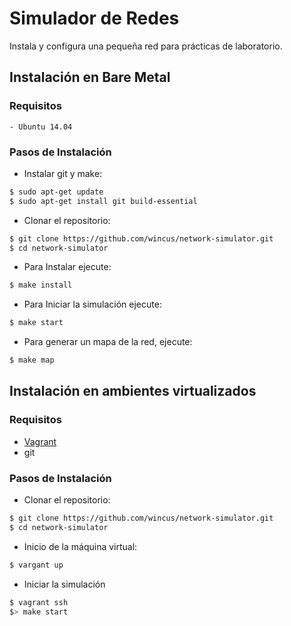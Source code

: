 # Simulador de Redes
Instala y configura una pequeña red para prácticas de laboratorio.

## Instalación en Bare Metal

### Requisitos
    - Ubuntu 14.04

### Pasos de Instalación
  - Instalar git y make:

```bash
$ sudo apt-get update
$ sudo apt-get install git build-essential
```
  - Clonar el repositorio:
  
```bash
$ git clone https://github.com/wincus/network-simulator.git
$ cd network-simulator
```
  - Para Instalar ejecute:

```bash
$ make install
```

  - Para Iniciar la simulación ejecute:

```bash
$ make start
```

  - Para generar un mapa de la red, ejecute:

```bash
$ make map
```

## Instalación en ambientes virtualizados

### Requisitos

  - [Vagrant](https://www.vagrantup.com/downloads.html)
  - git

### Pasos de Instalación
  - Clonar el repositorio:
  
```bash
$ git clone https://github.com/wincus/network-simulator.git
$ cd network-simulator
```
  - Inicio de la máquina virtual:

```bash
$ vargant up
```

  - Iniciar la simulación

```bash
$ vagrant ssh
$> make start
```
